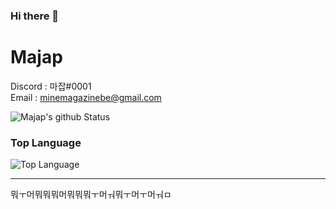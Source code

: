 ### Hi there 👋

# Majap

Discord : 마잡#0001 </br>
Email : minemagazinebe@gmail.com </br>

![Majap's github Status](https://github-readme-stats.vercel.app/api?username=Minemagazine&show_icons=true&theme=dracula)
### Top Language
![Top Language](https://github-readme-stats.vercel.app/api/top-langs/?username=Minemagazine&theme=dracula)<br/>

---
뭐ㅜ머뭐뭐뭐머뭐뭐뭐ㅜ머ㅝ뭐ㅜ머ㅜ머ㅝㅁ

